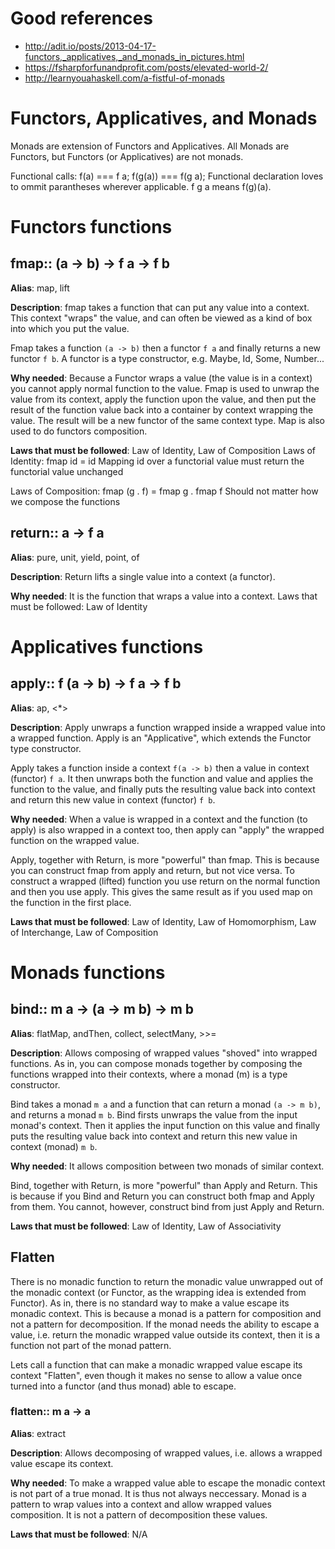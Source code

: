 # Good references
* http://adit.io/posts/2013-04-17-functors,_applicatives,_and_monads_in_pictures.html
* https://fsharpforfunandprofit.com/posts/elevated-world-2/
* http://learnyouahaskell.com/a-fistful-of-monads

# Functors, Applicatives, and Monads

Monads are extension of Functors and Applicatives. All Monads are Functors, but
Functors (or Applicatives) are not monads.

Functional calls: f(a) === f a; f(g(a)) === f(g a); Functional declaration loves
to ommit parantheses wherever applicable. f g a means f(g)(a).

# Functors functions
## fmap:: (a -> b) -> f a -> f b
__Alias__: map, lift

__Description__: fmap takes a function that can put any value into a context.
This context "wraps" the value, and can often be viewed as a kind of box into
which you put the value.

Fmap takes a function `(a -> b)` then a functor `f a` and finally returns a new
functor `f b`. A functor is a type constructor, e.g. Maybe, Id, Some, Number...

__Why needed__: Because a Functor wraps a value (the value is in a context) you
cannot apply normal function to the value. Fmap is used to unwrap the value
from its context, apply the function upon the value, and then put the result of
the function value back into a container by context wrapping the value. The result
will be a new functor of the same context type. Map is also used to do
functors composition.

__Laws that must be followed__: Law of Identity, Law of Composition
Laws of Identity: fmap id = id
Mapping id over a functorial value must return the functorial value unchanged

Laws of Composition: fmap (g . f) = fmap g . fmap f
Should not matter how we compose the functions

## return:: a -> f a
__Alias__: pure, unit, yield, point, of

__Description__: Return lifts a single value into a context (a functor).

__Why needed__: It is the function that wraps a value into a context.
Laws that must be followed: Law of Identity

# Applicatives functions
## apply:: f (a -> b) -> f a -> f b
__Alias__: ap, <*>

__Description__: Apply unwraps a function wrapped inside a wrapped value into a
wrapped function. Apply is an "Applicative", which extends the Functor type constructor.

Apply takes a function inside a context `f(a -> b)` then a value in context (functor)
`f a`. It then unwraps both the function and value and applies the function to
the value, and finally puts the resulting value back into context and return this
new value in context (functor) `f b`.

__Why needed__: When a value is wrapped in a context and the function (to apply)
is also wrapped in a context too, then apply can "apply" the wrapped function
on the wrapped value.

Apply, together with Return, is more "powerful" than fmap. This is because you
can construct fmap from apply and return, but not vice versa. To construct a
wrapped (lifted) function you use return on the normal function and then you
use apply. This gives the same result as if you used map on the function in the
first place.

__Laws that must be followed__: Law of Identity, Law of Homomorphism, Law of Interchange, Law of Composition

# Monads functions
## bind:: m a -> (a -> m b) -> m b
__Alias__: flatMap, andThen, collect, selectMany, >>=

__Description__: Allows composing of wrapped values "shoved" into wrapped functions.
As in, you can compose monads together by composing the functions wrapped into
their contexts, where a monad (m) is a type constructor.

Bind takes a monad `m a` and a function that can return a monad `(a -> m b)`,
and returns a monad `m b`. Bind firsts unwraps the value from the input monad's
context. Then it applies the input function on this value and finally puts the
resulting value back into context and return this new value in context (monad) `m b`.

__Why needed__: It allows composition between two monads of similar context.

Bind, together with Return, is more "powerful" than Apply and Return. This is
because if you Bind and Return you can construct both fmap and Apply from them.
You cannot, however, construct bind from just Apply and Return.

__Laws that must be followed__: Law of Identity, Law of Associativity

## Flatten
There is no monadic function to return the monadic value unwrapped out of the monadic context (or Functor, as the wrapping idea is extended from Functor). As in, there is no standard way to make a value escape its monadic context. This is because a monad is a pattern for composition and not a pattern for decomposition. If the monad needs the ability to escape a value, i.e. return the monadic wrapped value outside its context, then it is a function not part of the monad pattern.

Lets call a function that can make a monadic wrapped value escape its context "Flatten", even though it makes no sense to allow a value once turned into a functor (and thus monad) able to escape.

### flatten:: m a -> a
__Alias__: extract

__Description__: Allows decomposing of wrapped values, i.e. allows a wrapped value escape its context.

__Why needed__: To make a wrapped value able to escape the monadic context is not part of a true monad. It is thus not always neccessary. Monad is a pattern to wrap values into a context and allow wrapped values composition. It is not a pattern of decomposition these values.

__Laws that must be followed__: N/A
